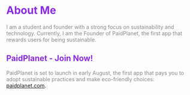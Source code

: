 # <span style="color:#8a2be2">About Me</span>

<span style="color:#888888">I am a student and founder with a strong focus on sustainability and technology. Currently, I am the Founder of PaidPlanet, the first app that rewards users for being sustainable.</span>

## <span style="color:#8a2be2">PaidPlanet - Join Now!</span>

<span style="color:#888888">PaidPlanet is set to launch in early August, the first app that pays you to adopt sustainable practices and make eco-friendly choices:</span>  [paidplanet.com](https://www.paidplanet.com).
